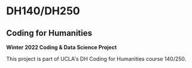 # DH140/DH250
## Coding for Humanities

**Winter 2022 Coding & Data Science Project**

This project is part of UCLA's DH Coding for Humanities course 140/250.

